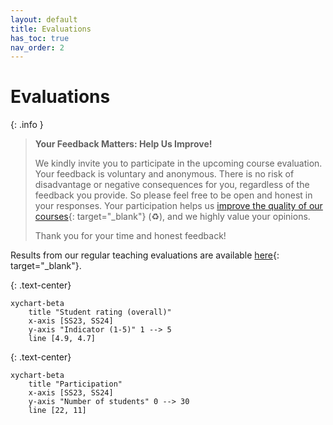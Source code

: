 ```yaml
---
layout: default
title: Evaluations
has_toc: true
nav_order: 2
---
```


# Evaluations

{: .info }
> **Your Feedback Matters: Help Us Improve!**
> 
> We kindly invite you to participate in the upcoming course evaluation.
> Your feedback is voluntary and anonymous.
> There is no risk of disadvantage or negative consequences for you, regardless of the feedback you provide.
> So please feel free to be open and honest in your responses.
> Your participation helps us [improve the quality of our courses](https://digital-work-lab.github.io/handbook/docs/10-lab/10_processes/10.01.goals.html){: target="_blank"} (♻️), and we highly value your opinions.
> 
> Thank you for your time and honest feedback!

Results from our regular teaching evaluations are available [here](https://digital-work-lab.github.io/handbook/docs/30-teaching/30_processes/30.21.evaluations.html){: target="_blank"}.

{: .text-center}
```mermaid
xychart-beta
    title "Student rating (overall)"
    x-axis [SS23, SS24]
    y-axis "Indicator (1-5)" 1 --> 5
    line [4.9, 4.7]
```

{: .text-center}
```mermaid
xychart-beta
    title "Participation"
    x-axis [SS23, SS24]
    y-axis "Number of students" 0 --> 30
    line [22, 11]
```

